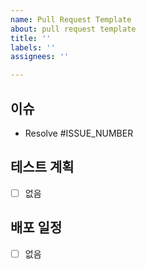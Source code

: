 ```yaml
---
name: Pull Request Template
about: pull request template
title: ''
labels: ''
assignees: ''

---
```


## 이슈
- Resolve #ISSUE_NUMBER

## 테스트 계획
* [ ] 없음

## 배포 일정
* [ ] 없음
